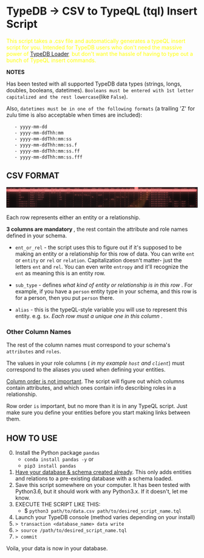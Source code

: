 # TypeDB -> CSV to TypeQL (tql) Insert Script
 
<font color = 'yellow'>This script takes a .csv file and automatically generates a typeQL insert script for you. Intended for TypeDB users who don't need the massive power of [TypeDB Loader](https://github.com/typedb-osi/typedb-loader), but don't want the hassle of having to type out a bunch of TypeQL insert commands.</font>

<b> NOTES </b>

Has been tested with all supported TypeDB data types (strings, longs, doubles, booleans, datetimes). `Booleans must be entered with 1st letter capitalized and the rest lowercase`(like `False`). 

Also, `datetimes must be in one of the following formats` (a trailing 'Z' for zulu time is also acceptable when times are included):
```
   - yyyy-mm-dd
   - yyyy-mm-ddThh:mm
   - yyyy-mm-ddThh:mm:ss
   - yyyy-mm-ddThh:mm:ss.f
   - yyyy-mm-ddThh:mm:ss.ff
   - yyyy-mm-ddThh:mm:ss.fff
```

## CSV FORMAT

![plot](csv_preview.png)

Each row represents either an entity or a relationship.

<b> 3 columns are mandatory </b>, the rest contain the attribute and role names defined in your schema.

- `ent_or_rel` - the script uses this to figure out if it's supposed to be making an entity or a relationship for this row of data. You can write `ent` or `entity` or `rel` or `relation`. Capitalization doesn't matter- just the letters `ent` and `rel`. You can even write `entropy` and it'll recognize the `ent` as meaning this is an entity row.

- `sub_type` - defines <i>what kind of entity or relationship is in this row </i>. For example, if you have a `person` entity type in your schema, and this row is for a person, then you put `person` there.

- `alias` - this is the typeQL-style variable you will use to represent this entity. e.g. `$x`. <i>Each row must a unique one in this column </i>.

### Other Column Names

The rest of the column names must correspond to your schema's `attributes` and `roles`.

The values in your role columns (<i> in my example `host` and `client`</i>) must correspond to the aliases you used when defining your entities.

<u>Column order is not important</u>. The script will figure out which columns contain attributes, and which ones contain info describing roles in a relationship.

Row order `is` important, but no more than it is in any TypeQL script. Just make sure you define your entities before you start making links between them.

## HOW TO USE

0. Install the Python package `pandas`
   - `conda install pandas -y`
     or
   - `pip3 install pandas`
1. <u>Have your database & schema created already</u>. This only adds entities and relations to a pre-existing database with a schema loaded.
2. Save this script somewhere on your computer. It has been tested with Python3.6, but it should work with any Python3.x. If it doesn't, let me know.
3. EXECUTE THE SCRIPT LIKE THIS:
   - $ `python3 path/to/data.csv path/to/desired_script_name.tql`
4. Launch your TypeDB console (method varies depending on your install)
5. `> transaction <database_name> data write`
6. `> source /path/to/desired_script_name.tql`
7. `> commit`

Voila, your data is now in your database.
